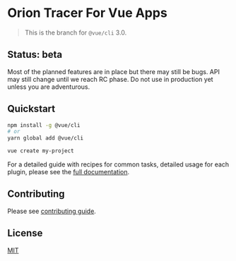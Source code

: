 # Orion Tracer For Vue Apps

> This is the branch for `@vue/cli` 3.0.

## Status: beta

Most of the planned features are in place but there may still be bugs. API may still change until we reach RC phase. Do not use in production yet unless you are adventurous.

## Quickstart

``` sh
npm install -g @vue/cli
# or
yarn global add @vue/cli

vue create my-project
```

For a detailed guide with recipes for common tasks, detailed usage for each plugin, please see the [full documentation](https://github.com/vuejs/vue-cli/blob/dev/docs/README.md).

## Contributing

Please see [contributing guide](https://github.com/vuejs/vue-cli/blob/dev/.github/CONTRIBUTING.md).

## License

[MIT](https://github.com/vuejs/vue-cli/blob/dev/LICENSE)
